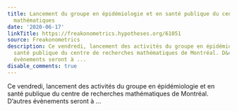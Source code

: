 ```yaml
---
title: Lancement du groupe en épidémiologie et en santé publique du centre de recherches
  mathématiques
date: '2020-06-17'
linkTitle: https://freakonometrics.hypotheses.org/61051
source: Freakonometrics
description: Ce vendredi, lancement des activités du groupe en épidémiologie et en
  santé publique du centre de recherches mathématiques de Montréal. D&#8217;autres
  évènements seront à ...
disable_comments: true
---
```

Ce vendredi, lancement des activités du groupe en épidémiologie et en santé publique du centre de recherches mathématiques de Montréal. D&#8217;autres évènements seront à ...